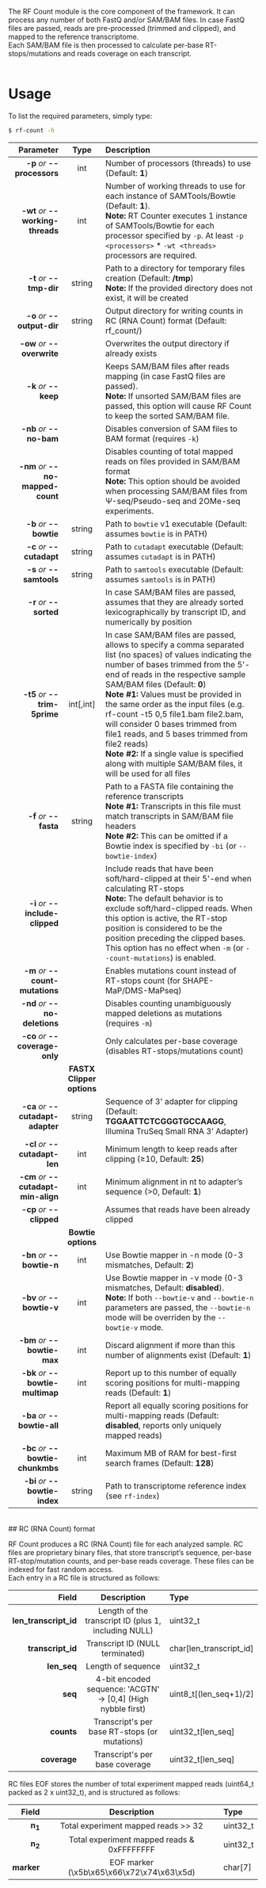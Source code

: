 The RF Count module is the core component of the framework. It can process any number of both FastQ and/or SAM/BAM files. In case FastQ files are passed, reads are pre-processed (trimmed andclipped), and mapped to the reference transcriptome.<br/>Each SAM/BAM file is then processed to calculate per-base RT-stops/mutations and reads coverage on each transcript.<br /><br />

# Usage
To list the required parameters, simply type:

```bash
$ rf-count -h
```

Parameter         | Type | Description
----------------: | :--: |:------------
__-p__ *or* __--processors__ | int | Number of processors (threads) to use (Default: __1__)
__-wt__ *or* __--working-threads__ | int | Number of working threads to use for each instance of SAMTools/Bowtie (Default: __1__).<br/>__Note:__ RT Counter executes 1 instance of SAMTools/Bowtie for each processor specified by ``-p``.  At least ``-p <processors>`` * ``-wt <threads>`` processors are required.
__-t__ *or* __--tmp-dir__ | string | Path to a directory for temporary files creation (Default: __/tmp__)<br/>__Note:__ If the provided directory does not exist, it will be created
__-o__ *or* __--output-dir__ | string | Output directory for writing counts in RC (RNA Count) format (Default: rf_count/)
__-ow__ *or* __--overwrite__ | | Overwrites the output directory if already exists
__-k__ *or* __--keep__ | | Keeps SAM/BAM files after reads mapping (in case FastQ files are passed).<br/>__Note:__ If unsorted SAM/BAM files are passed, this option will cause RF Count to keep the sorted SAM/BAM file.
__-nb__ *or* __--no-bam__ | | Disables conversion of SAM files to BAM format (requires ``-k``)
__-nm__ *or* __--no-mapped-count__ | | Disables counting of total mapped reads on files provided in SAM/BAM format<br/>__Note:__ This option should be avoided when processing SAM/BAM files from &Psi;-seq/Pseudo-seq and 2OMe-seq experiments.
__-b__ *or* __--bowtie__ | string | Path to ``bowtie`` v1 executable (Default: assumes ``bowtie`` is in PATH)
__-c__ *or* __--cutadapt__ | string | Path to ``cutadapt`` executable (Default: assumes ``cutadapt`` is in PATH)
__-s__ *or* __--samtools__ | string | Path to ``samtools`` executable (Default: assumes ``samtools`` is in PATH)
__-r__ *or* __--sorted__ | | In case SAM/BAM files are passed, assumes that they are already sorted lexicographically by transcript ID, and numerically by position
__-t5__ *or* __--trim-5prime__ | int[,int] | In case SAM/BAM files are passed, allows to specify a comma separated list (no spaces) of values indicating the number of bases trimmed from the 5'-end of reads in the respective sample SAM/BAM files (Default: __0__)<br/>__Note #1:__ Values must be provided in the same order as the input files (e.g. rf-count -t5 0,5 file1.bam file2.bam, will consider 0 bases trimmed from file1 reads, and 5 bases trimmed from file2 reads)<br/>__Note #2:__ If a single value is specified along with multiple SAM/BAM files, it will be used for all files
__-f__ *or* __--fasta__ | string | Path to a FASTA file containing the reference transcripts<br/>__Note #1:__ Transcripts in this file must match transcripts in SAM/BAM file headers<br/>__Note #2:__ This can be omitted if a Bowtie index is specified by ``-bi`` (or ``--bowtie-index``)
__-i__ *or* __--include-clipped__ | | Include reads that have been soft/hard-clipped at their 5'-end when calculating RT-stops<br/>__Note:__ The default behavior is to exclude soft/hard-clipped reads. When this option is active, the RT-stop position is considered to be the position preceding the clipped bases. This option has no effect when ``-m`` (or ``--count-mutations``) is enabled.
__-m__ *or* __--count-mutations__ | | Enables mutations count instead of RT-stops count (for SHAPE-MaP/DMS-MaPseq)
__-nd__ *or* __--no-deletions__ | | Disables counting unambiguously mapped deletions as mutations (requires ``-m``)
__-co__ *or* __--coverage-only__ | | Only calculates per-base coverage (disables RT-stops/mutations count)
  | | __FASTX Clipper options__
__-ca__ *or* __--cutadapt-adapter__ | string | Sequence of 3' adapter for clipping (Default: __TGGAATTCTCGGGTGCCAAGG__, Illumina TruSeq Small RNA 3’ Adapter)
__-cl__ *or* __--cutadapt-len__ | int | Minimum length to keep reads after clipping (&ge;10, Default: __25__)
__-cm__ *or* __--cutadapt-min-align__ | int | Minimum alignment in nt to adapter’s sequence (&gt;0, Default: __1__)
__-cp__ *or* __--clipped__ | | Assumes that reads have been already clipped
  | | __Bowtie options__
__-bn__ *or* __--bowtie-n__ | int | Use Bowtie mapper in -n mode (0-3 mismatches, Default: __2__)
__-bv__ *or* __--bowtie-v__ | int | Use Bowtie mapper in -v mode (0-3 mismatches, Default: __disabled__).<br/>__Note:__ If both ``--bowtie-v`` and ``--bowtie-n`` parameters are passed, the ``--bowtie-n`` mode will be overriden by the ``--bowtie-v`` mode.
__-bm__ *or* __--bowtie-max__ | int |Discard alignment if more than this number of alignments exist (Default: __1__)
__-bk__ *or* __--bowtie-multimap__ | int | Report up to this number of equally scoring positions for multi-mapping reads (Default: __1__)
__-ba__ *or* __--bowtie-all__ | | Report all equally scoring positions for multi-mapping reads (Default: __disabled__, reports only uniquely mapped reads)
__-bc__ *or* __--bowtie-chunkmbs__ | int | Maximum MB of RAM for best-first search frames (Default: __128__)
__-bi__ *or* __--bowtie-index__ | string | Path to transcriptome reference index (see ``rf-index``)

<br/>
## RC (RNA Count) format

RF Count produces a RC (RNA Count) file for each analyzed sample. RC files are proprietary binary files,that store transcript’s sequence, per-base RT-stop/mutation counts, and per-base reads coverage. These files can be indexed for fast random access.<br/>Each entry in a RC file is structured as follows:

Field             | Description    |  Type
----------------: | :------------: | :----------
__len\_transcript\_id__ | Length of the transcript ID (plus 1, including NULL) | uint32\_t
__transcript\_id__ | Transcript ID (NULL terminated) | char[len\_transcript\_id]
__len\_seq__ | Length of sequence | uint32\_t
__seq__ | 4-bit encoded sequence: 'ACGTN' -> \[0,4] (High nybble first) | uint8\_t\[(len_seq+1)/2]
__counts__ | Transcript's per base RT-stops (or mutations) | uint32\_t[len\_seq]
__coverage__ | Transcript's per base coverage | uint32\_t[len\_seq]

RC files EOF stores the number of total experiment mapped reads (uint64\_t packed as 2 x uint32\_t), and is structured as follows:

Field             | Description    |  Type
----------------: | :------------: | :----------
__n<sub>1</sub>__ | Total experiment mapped reads &gt;&gt; 32 | uint32\_t
__n<sub>2</sub>__ | Total experiment mapped reads \& 0xFFFFFFFF | uint32\_t
__marker__ | EOF marker (\\x5b\\x65\\x66\\x72\\x74\\x63\\x5d) | char[7]

